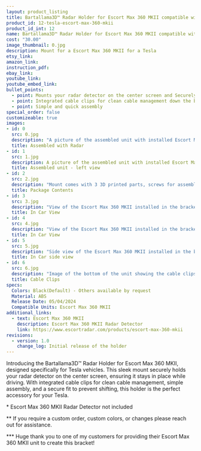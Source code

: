 ```yaml
---
layout: product_listing
title: Bartallama3D™ Radar Holder for Escort Max 360 MKII compatible with Tesla Vehicles
product_id: 12-tesla-escort-max-360-mkii
product_id_int: 12
name: Bartallama3D™ Radar Holder for Escort Max 360 MKII compatible with Tesla Vehicles
cost: "30.00"
image_thumbnail: 0.jpg
description: Mount for a Escort Max 360 MKII for a Tesla
etsy_link: 
amazon_link: 
instruction_pdf: 
ebay_link: 
youtube_link: 
youtube_embed_link: 
bullet_points:
  - point: Mounts your radar detector on the center screen and Securely holds the radar detector
  - point: Integrated cable clips for clean cable management down the back of your screen
  - point: Simple and quick assembly
special_order: false
customizeable: true
images:
- id: 0
  src: 0.jpg
  description: "A picture of the assembled unit with installed Escort Max 360 MKII unit"
  title: Assembled with Radar
- id: 1
  src: 1.jpg
  description: A picture of the assembled unit with installed Escort Max 360 MKII from - left view
  title: Assembled unit - left view
- id: 2
  src: 2.jpg
  description: "Mount comes with 3 3D printed parts, screws for assembly, a hex wrench and a alcohol cleaning pad"
  title: Package Contents
- id: 3
  src: 3.jpg
  description: "View of the Escort Max 360 MKII installed in the bracket in a Tesla"
  title: In Car View
- id: 4
  src: 4.jpg
  description: "View of the Escort Max 360 MKII installed in the bracket in a Tesla"
  title: In Car View
- id: 5
  src: 5.jpg
  description: "Side view of the Escort Max 360 MKII installed in the bracket in a Tesla"
  title: In Car side view
- id: 6
  src: 6.jpg
  description: "Image of the bottom of the unit showing the cable clips"
  title: Cable Clips
specs:
  Colors: Black(Default) - Others available by request 
  Material: ABS
  Release Date: 05/04/2024
  Compatible Units: Escort Max 360 MKII
additional_links:
  - text: Escort Max 360 MKII
    description: Escort Max 360 MKII Radar Detector
    link: https://www.escortradar.com/products/escort-max-360-mkii
revisions:
  - version: 1.0
    change_log: Initial release of the holder
---
```


Introducing the Bartallama3D™ Radar Holder for Escort Max 360 MKII, designed specifically for Tesla vehicles. This sleek mount securely holds your radar detector on the center screen, ensuring it stays in place while driving. With integrated cable clips for clean cable management, simple assembly, and a secure fit to prevent shifting, this holder is the perfect accessory for your Tesla.


\* Escort Max 360 MKII Radar Detector not included

\*\* If you require a custom order, custom colors, or changes please reach out for assistance.

\*\*\* Huge thank you to one of my customers for providing their Escort Max 360 MKII unit to create this bracket! 